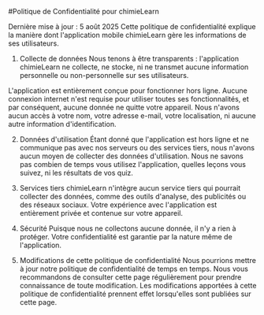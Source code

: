#Politique de Confidentialité pour chimieLearn

Dernière mise à jour : 5 août 2025
Cette politique de confidentialité explique la manière dont l'application mobile chimieLearn gère les informations de ses utilisateurs.

1. Collecte de données
Nous tenons à être transparents : l'application chimieLearn ne collecte, ne stocke, ni ne transmet aucune information personnelle ou non-personnelle sur ses utilisateurs.

L'application est entièrement conçue pour fonctionner hors ligne. Aucune connexion internet n'est requise pour utiliser toutes ses fonctionnalités, et par conséquent, aucune donnée ne quitte votre appareil. Nous n'avons aucun accès à votre nom, votre adresse e-mail, votre localisation, ni aucune autre information d'identification.

2. Données d'utilisation
Étant donné que l'application est hors ligne et ne communique pas avec nos serveurs ou des services tiers, nous n'avons aucun moyen de collecter des données d'utilisation. Nous ne savons pas combien de temps vous utilisez l'application, quelles leçons vous suivez, ni les résultats de vos quiz.

3. Services tiers
chimieLearn n'intègre aucun service tiers qui pourrait collecter des données, comme des outils d'analyse, des publicités ou des réseaux sociaux. Votre expérience avec l'application est entièrement privée et contenue sur votre appareil.

4. Sécurité
Puisque nous ne collectons aucune donnée, il n'y a rien à protéger. Votre confidentialité est garantie par la nature même de l'application.

5. Modifications de cette politique de confidentialité
Nous pourrions mettre à jour notre politique de confidentialité de temps en temps. Nous vous recommandons de consulter cette page régulièrement pour prendre connaissance de toute modification. Les modifications apportées à cette politique de confidentialité prennent effet lorsqu'elles sont publiées sur cette page.
